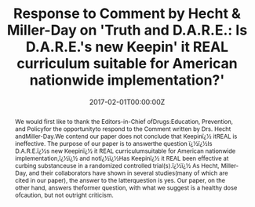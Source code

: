 ---
title: "Response to Comment by Hecht & Miller-Day on 'Truth and D.A.R.E.: Is D.A.R.E.'s new Keepin' it REAL curriculum suitable for American nationwide implementation?'"

authors:
- "admin"
- "A. Thomas McLellan"
date: "2017-02-01T00:00:00Z"
doi: "10.1080/09687637.2017.1288681"
venue: "Drugs: Education, Prevention and Policy"
publishDate: "2017-01-01T00:00:00Z"
publication_types: ["2"]
abstract: "We would first like to thank the Editors-in-Chief ofDrugs:Education, Prevention, and Policyfor the opportunityto respond to the Comment written by Drs. Hecht andMiller-Day.We contend our paper does not conclude that Keepinï¿½ itREAL is ineffective. The purpose of our paper is to answerthe question ï¿½ï¿½Is D.A.R.E.ï¿½s new Keepinï¿½ it REAL curriculumsuitable for American nationwide implementation,ï¿½ï¿½ and notï¿½ï¿½Has Keepinï¿½ it REAL been effective at curbing substanceuse in a randomized controlled trial(s).ï¿½ï¿½ As Hecht, Miller-Day, and their collaborators have shown in several studies(many of which are cited in our paper), the answer to the latterquestion is yes. Our paper, on the other hand, answers theformer question, with what we suggest is a healthy dose ofcaution, but not outright criticism."
summary: "Caputi, T. L., & McLellan, A. T. (2017). Response to Comment by Hecht & Miller-Day on 'Truth and D.A.R.E.: Is D.A.R.E.'s new Keepin' it REAL curriculum suitable for American nationwide implementation?' Drugs: Education, Prevention and Policy, 24(2), 226'226. doi:10.1080/09687637.2017.1288681"
tags: 
featured: false
links:
- name: Paper Link
  url: "https://www.tandfonline.com/doi/abs/10.1080/09687637.2017.1288681"
url_pdf: "/files/DEPP-2017.pdf"
image:
  focal_point: ""
  preview_only: false
---